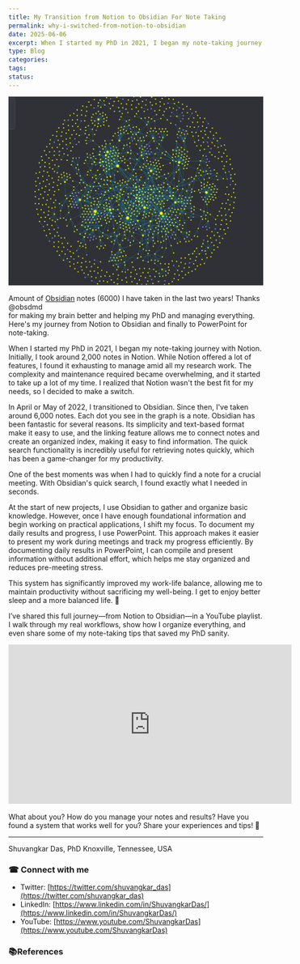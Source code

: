 ```yaml
---
title: My Transition from Notion to Obsidian For Note Taking
permalink: why-i-switched-from-notion-to-obsidian
date: 2025-06-06
excerpt: When I started my PhD in 2021, I began my note-taking journey with Notion. Initially, I took around 2,000 notes in Notion. While Notion offered a lot of features, I found it exhausting to manage amid all my research work.
type: Blog
categories: 
tags: 
status:
---
```

![Image](/assets/images/Shuvangkar-Obsidian-graph.png)

Amount of [Obsidian](https://www.linkedin.com/company/obsidianmd/) notes (6000) I have taken in the last two years! Thanks @obsdmd  
for making my brain better and helping my PhD and managing everything. Here's my journey from Notion to Obsidian and finally to PowerPoint for note-taking.  
  
When I started my PhD in 2021, I began my note-taking journey with Notion. Initially, I took around 2,000 notes in Notion. While Notion offered a lot of features, I found it exhausting to manage amid all my research work. The complexity and maintenance required became overwhelming, and it started to take up a lot of my time. I realized that Notion wasn't the best fit for my needs, so I decided to make a switch.  
  
In April or May of 2022, I transitioned to Obsidian. Since then, I've taken around 6,000 notes. Each dot you see in the graph is a note. Obsidian has been fantastic for several reasons. Its simplicity and text-based format make it easy to use, and the linking feature allows me to connect notes and create an organized index, making it easy to find information. The quick search functionality is incredibly useful for retrieving notes quickly, which has been a game-changer for my productivity.  
  
One of the best moments was when I had to quickly find a note for a crucial meeting. With Obsidian's quick search, I found exactly what I needed in seconds.  
  
At the start of new projects, I use Obsidian to gather and organize basic knowledge. However, once I have enough foundational information and begin working on practical applications, I shift my focus. To document my daily results and progress, I use PowerPoint. This approach makes it easier to present my work during meetings and track my progress efficiently. By documenting daily results in PowerPoint, I can compile and present information without additional effort, which helps me stay organized and reduces pre-meeting stress.  
  
This system has significantly improved my work-life balance, allowing me to maintain productivity without sacrificing my well-being. I get to enjoy better sleep and a more balanced life. 🌟  
  

I’ve shared this full journey—from Notion to Obsidian—in a YouTube playlist. I walk through my real workflows, show how I organize everything, and even share some of my note-taking tips that saved my PhD sanity.

<iframe width="560" height="315" src="https://www.youtube.com/embed/videoseries?list=PLTmvRP1LI8sUi3AIMPGl3AiSSnl43E7Nh" 
title="YouTube playlist" frameborder="0" allowfullscreen></iframe>


What about you? How do you manage your notes and results? Have you found a system that works well for you? Share your experiences and tips! 💬  







---

Shuvangkar Das, PhD
Knoxville, Tennessee, USA
### ☎ Connect with me
- Twitter: [https://twitter.com/shuvangkar_das](https://twitter.com/shuvangkar_das)
- LinkedIn: [https://www.linkedin.com/in/ShuvangkarDas/](https://www.linkedin.com/in/ShuvangkarDas/)
- YouTube: [https://www.youtube.com/ShuvangkarDas](https://www.youtube.com/ShuvangkarDas)

### 📚References




